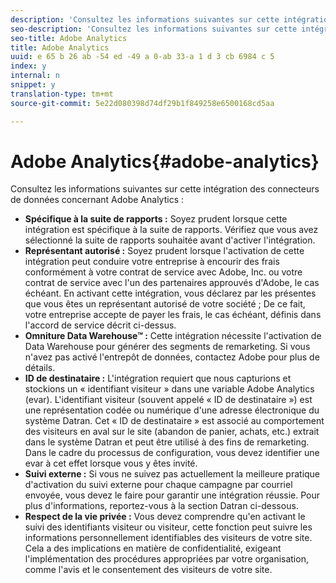 ```yaml
---
description: 'Consultez les informations suivantes sur cette intégration des connecteurs de données concernant Adobe Analytics. '
seo-description: 'Consultez les informations suivantes sur cette intégration des connecteurs de données concernant Adobe Analytics. '
seo-title: Adobe Analytics
title: Adobe Analytics
uuid: e 65 b 26 ab -54 ed -49 a 0-ab 33-a 1 d 3 cb 6984 c 5
index: y
internal: n
snippet: y
translation-type: tm+mt
source-git-commit: 5e22d080398d74df29b1f849258e6500168cd5aa

---
```



# Adobe Analytics{#adobe-analytics}

Consultez les informations suivantes sur cette intégration des connecteurs de données concernant Adobe Analytics :

* **Spécifique à la suite de rapports :** Soyez prudent lorsque cette intégration est spécifique à la suite de rapports. Vérifiez que vous avez sélectionné la suite de rapports souhaitée avant d'activer l'intégration.
* **Représentant autorisé :** Soyez prudent lorsque l'activation de cette intégration peut conduire votre entreprise à encourir des frais conformément à votre contrat de service avec Adobe, Inc. ou votre contrat de service avec l'un des partenaires approuvés d'Adobe, le cas échéant. En activant cette intégration, vous déclarez par les présentes que vous êtes un représentant autorisé de votre société ; De ce fait, votre entreprise accepte de payer les frais, le cas échéant, définis dans l'accord de service décrit ci-dessus.
* **Omniture Data Warehouse™ :** Cette intégration nécessite l'activation de Data Warehouse pour générer des segments de remarketing. Si vous n'avez pas activé l'entrepôt de données, contactez Adobe pour plus de détails.
* **ID de destinataire :** L'intégration requiert que nous capturions et stockions un « identifiant visiteur » dans une variable Adobe Analytics (evar). L'identifiant visiteur (souvent appelé « ID de destinataire ») est une représentation codée ou numérique d'une adresse électronique du système Datran. Cet « ID de destinataire » est associé au comportement des visiteurs en aval sur le site (abandon de panier, achats, etc.) extrait dans le système Datran et peut être utilisé à des fins de remarketing. Dans le cadre du processus de configuration, vous devez identifier une evar à cet effet lorsque vous y êtes invité.
* **Suivi externe :** Si vous ne suivez pas actuellement la meilleure pratique d'activation du suivi externe pour chaque campagne par courriel envoyée, vous devez le faire pour garantir une intégration réussie. Pour plus d'informations, reportez-vous à la section Datran ci-dessous.
* **Respect de la vie privée :** Vous devez comprendre qu'en activant le suivi des identifiants visiteur ou visiteur, cette fonction peut suivre les informations personnellement identifiables des visiteurs de votre site. Cela a des implications en matière de confidentialité, exigeant l'implémentation des procédures appropriées par votre organisation, comme l'avis et le consentement des visiteurs de votre site.

